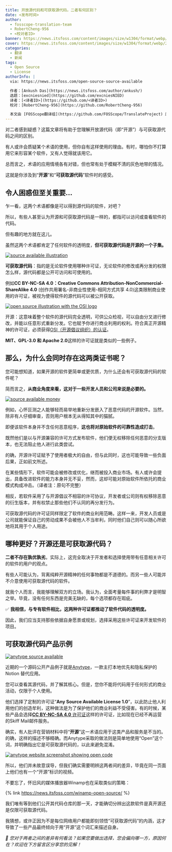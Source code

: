 ```yaml
---
title: 开放源代码和可获取源代码，二者有何区别？
date: <发布时间>
author:
  - fosscope-translation-team
  - RobertCheng-956
  - <校对者ID>
banner: https://news.itsfoss.com/content/images/size/w1304/format/webp/2024/05/open-source-source-available.png
cover: https://news.itsfoss.com/content/images/size/w1304/format/webp/2024/05/open-source-source-available.png
categories:
  - 翻译
  - 新闻
tags:
  - Open Source
  - License
authorInfo: |
  via: https://news.itsfoss.com/open-source-source-available

  作者：[Ankush Das](https://news.itsfoss.com/author/ankush/)
  选题：[excniesnied](https://github.com/excniesNIED)
  译者：[<译者ID>](https://github.com/<译者ID>)
  校对：[RobertCheng-956](https://github.com/RobertCheng-956)

  本文由 [FOSScope翻译组](https://github.com/FOSScope/TranslateProject) 原创编译，[开源观察](https://fosscope.com/) 荣誉推出
---
```


对二者感到疑惑？这篇文章将有助于您理解开放源代码（即“开源”）与可获取源代码之间的区别。

<!-- more -->

有人或许会质疑某个术语的使用，但你自有这样使用的理由。有时，哪怕你不打算用它来形容某个软件，又有人觉得就该用它。

总而言之，术语的应用情境各有对错，但也常有处于模糊不清的灰色地带的情况。

这就是你涉及到“**开源**”和“**可获取源代码**”软件时的感受。

## 令人困惑但至关重要...

乍一看，这两个术语都像是可以得到源代码的软件，对吧？

所以，有些人甚至认为开源和可获取源代码是一样的，都指可以访问或查看软件的代码。

但有趣的地方就在这儿。

虽然这两个术语都肯定了任何软件的透明度，**但可获取源代码是开源的一个子集。**

[![source available illustration](https://news.itsfoss.com/content/images/2024/05/source-available.png)](https://news.itsfoss.com/content/images/2024/05/source-available.png)

**可获取源代码**：指的是无论软件使用哪种许可证，无论软件的修改或再分发的权限怎么样，源代码都是公开可访问和可使用的。

例如**CC BY-NC-SA 4.0：Creative Commons Attribution-NonCommercial-ShareAlike 4.0** (创作共用署名-非商业性使用-相同方式共享 4.0)这类限制商业使用的许可证，被视为使得软件的源代码可以被公开获取。

[![open source illustration with the OSI logo](https://news.itsfoss.com/content/images/2024/05/open-source.png)](https://news.itsfoss.com/content/images/2024/05/open-source.png)

开源：这意味着整个软件的源代码完全透明，可供公众检视，可以自由分叉进行修改，并能以任意形式重新分发。它也赋予你进行商业利用的权利。符合真正开源精神的许可证，必须获得[OSI（开源倡议组织）的认证](https://opensource.org/licenses?ref=news.itsfoss.com)。

**MIT、GPL-3.0 和 Apache 2.0**这样的许可证就是类似的一些例子。

## 那么，为什么会同时存在这两类证书呢？

您可能想知道，如果开源的软件更简单或更优质，为什么还会有可获取源代码的软件呢？

简而言之，**从商业角度来看，这对于一些开发人员和公司来说是必要的。**

[![source available money](https://news.itsfoss.com/content/images/2024/05/source-available-money.png)](https://news.itsfoss.com/content/images/2024/05/source-available-money.png)

例如，心怀叵测之人能够轻而易举地重新分发嵌入了恶意代码的开源软件。当然，除非有人仔细审查，否则用户根本无从得知其中的猫腻。

即便该软件本身并不含任何恶意程序，**这也将对原始软件的可靠性造成打击**。

既然他们是以与开源兼容的许可方式发布软件，他们便无权移除任何恶意的分支版本，也无法阻止他人进行此类尝试。

的确，开源许可证赋予了使用者极大的自由，但与此同时，这也可能导致一些负面后果，正如前文所述。

在某些情形下，软件可能会被修改或优化，继而被投入商业市场。有人或许会提出，具备改进软件的能力本身并无不妥，然而，这却可能对原始软件所依托的商业模式构成冲击。（译者注：原句不完整）

相反，若软件采用了与开源倡议不相容的许可协议，开发者或公司则有权移除恶意的衍生版本，并有权禁止那些他们不认同的再分发行为。

可获取源代码的许可证同样限定了软件的商业利用范畴。这样一来，开发人员或是公司就能保证自己的劳动成果不会被他人不当牟利，同时他们自己则可以随心所欲地将其用于个人用途。

## 哪种更好？开源还是可获取源代码？

**二者不存在孰优孰劣**。实际上，这完全取决于开发者和选择使用带有任意相关许可的软件的用户的观点。

有些人可能认为，背离纯粹开源精神的任何事物都是不道德的。而另一些人可能并不介意使用可获取源代码的软件。

就我个人而言，我能够理解双方的立场。我认为，全面考量每件事的利弊才是明智之举。毕竟，没有任何东西是完美无缺的，每个选项都存在瑕疵。

✅ **我相信，与专有软件相比，这两种许可证都推动了软件代码的透明度。**

因此，我们应当支持那些依据自身愿景或规划，选择采用这些许可证来开发软件的项目。

## 可获取源代码产品示例

[![anytype source available](https://news.itsfoss.com/content/images/2024/05/anytype.png)](https://news.itsfoss.com/content/images/2024/05/anytype.png)

近期的一个源码公开产品例子就是[Anytype](https://anytype.io/?ref=news.itsfoss.com)，一款主打本地优先和隐私保护的 Notion 替代应用。

您可以查看其源代码，并了解其核心。但是，您你不能将代码用于任何形式的商业活动，仅限于个人使用。

他们选择了定制的许可证“**Any Source Available License 1.0**”，以此防止他人利用他们的创造牟利，这种做法是为了保护他们的商业利益不受侵害。有的时候，某些产品会选择[**CC BY-NC-SA 4.0** 许可证](https://creativecommons.org/licenses/by-nc-sa/4.0/deed.en?ref=news.itsfoss.com)这样的许可证，比如现在已经不再运营的Skiff Mail邮件服务。

确实，有人批评在营销材料中将“**开源**”这一术语应用于这类产品和服务是不当的。的确，这样的描述不够精确。而Anytype采取的做法则是简单地使用“Open”这个词，并明确指出它是可获取源代码的，以此来避免混淆。

[![anytype website screenshot showing open code](https://news.itsfoss.com/content/images/2024/05/anytype-open.png)](https://news.itsfoss.com/content/images/2024/05/anytype-open.png)

所以，他们并未故意误导，但我们确实需要明辨这两者间的差异，毕竟在同一页面上他们也有一个“开源”标识的视频。

不要忘了，怀旧风的媒体播放器Winamp也在采取类似的策略：

{% link https://news.itsfoss.com/winamp-open-source/ %}

我们唯有等到他们公开其代码仓库的那一天，才能确切分辨出这款软件是真开源还是仅限可获取源代码。

我猜想，或许正因为不是每位网络用户都能即刻领悟“可获取源代码”的内涵，这才导致了一些产品最终倾向于用“开源”这个词汇来描述自身。

*💬 您对于两者之间的差异有何看法？如果您要做出选择，您会偏向哪一方，原因何在？欢迎在下方留言区分享您的见解！*
